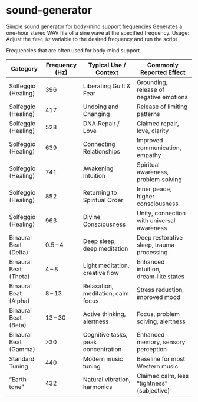 # sound-generator

 Simple sound generator for body-mind support frequencies
 Generates a one-hour stereo WAV file of a sine wave at the specified frequency.
 Usage: Adjust the `freq_hz` variable to the desired frequency and run the script
 
 
 Frequencies that are often used for body‑mind support 
 
 
 | Category                 | Frequency (Hz)   | Typical Use / Context                | Commonly Reported Effect                             |
 |--------------------------|------------------|--------------------------------------|------------------------------------------------------|
 | Solfeggio (Healing)      | 396              | Liberating Guilt & Fear              | Grounding, release of negative emotions              |
 | Solfeggio (Healing)      | 417              | Undoing and Changing                 | Release of limiting patterns                         |
 | Solfeggio (Healing)      | 528              | DNA‑Repair / Love                    | Claimed repair, love, clarity                        |
 | Solfeggio (Healing)      | 639              | Connecting Relationships             | Improved communication, empathy                      |
 | Solfeggio (Healing)      | 741              | Awakening Intuition                  | Spiritual awareness, problem‑solving                 |
 | Solfeggio (Healing)      | 852              | Returning to Spiritual Order         | Inner peace, higher consciousness                    |
 | Solfeggio (Healing)      | 963              | Divine Consciousness                 | Unity, connection with universal awareness           |
 | Binaural Beat (Delta)    | 0.5 – 4          | Deep sleep, deep meditation          | Deep restorative sleep, trauma processing            |
 | Binaural Beat (Theta)    | 4 – 8            | Light meditation, creative flow      | Enhanced intuition, dream‑like states                |
 | Binaural Beat (Alpha)    | 8 – 13           | Relaxation, meditation, calm focus   | Stress reduction, improved mood                      |
 | Binaural Beat (Beta)     | 13 – 30          | Active thinking, alertness           | Focus, problem solving, alertness                    |
 | Binaural Beat (Gamma)    | >30              | Cognitive tasks, peak concentration  | Enhanced memory, sensory perception                  |
 | Standard Tuning          | 440              | Modern music tuning                  | Baseline for most Western music                      |
 | “Earth tone”             | 432              | Natural vibration, harmonics         | Claimed calm, less “tightness” (subjective)          |

